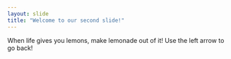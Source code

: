 ```yaml
---
layout: slide
title: "Welcome to our second slide!"
---
```

When life gives you lemons, make lemonade out of it!
Use the left arrow to go back!

